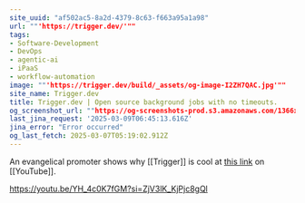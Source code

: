 ```yaml
---
site_uuid: "af502ac5-8a2d-4379-8c63-f663a95a1a98"
url: ""'https://trigger.dev/'""
tags:
- Software-Development
- DevOps
- agentic-ai
- iPaaS
- workflow-automation
image: ""'https://trigger.dev/build/_assets/og-image-I2ZH7QAC.jpg'""
site_name: Trigger.dev
title: Trigger.dev | Open source background jobs with no timeouts.
og_screenshot_url: ""https://og-screenshots-prod.s3.amazonaws.com/1366x768/80/false/23b2ced502ed35435b02845d2a6961a0b648856905044f1cd5eeaeafd43a1945.jpeg""
last_jina_request: '2025-03-09T06:45:13.616Z'
jina_error: "Error occurred"
og_last_fetch: 2025-03-07T05:19:02.912Z
---
```


An evangelical promoter shows why [[Trigger]] is cool at [this link](https://youtu.be/E2t821Ujb0k?si=oA6G59-S2RuYNc2B) on [[YouTube]].  

https://youtu.be/YH_4c0K7fGM?si=ZjV3lK_KjPjc8gQl